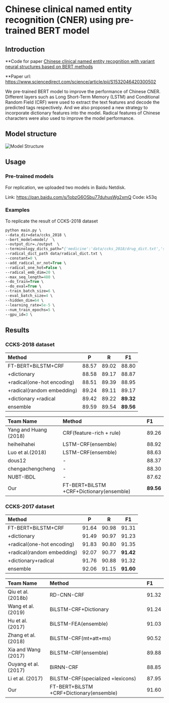 # Chinese clinical named entity recognition (CNER) using pre-trained BERT model


## Introduction
**Code for paper [Chinese clinical named entity recognition with variant neural structures based on BERT methods](https://www.sciencedirect.com/science/article/pii/S1532046420300502)

**Paper url: https://www.sciencedirect.com/science/article/pii/S1532046420300502

We pre-trained BERT model to improve the performance of Chinese CNER. Different layers such as Long Short-Term Memory (LSTM) and Conditional Random Field (CRF) were used to extract the text features and decode the predicted tags respectively. And we also proposed a new strategy to incorporate dictionary features into the model. Radical features of Chinese characters were also used to improve the model performance.


## Model structure

![Model Structure](figures/net.svg)


## Usage

### Pre-trained models
For replication, we uploaded two models in Baidu Netdisk.

Link: https://pan.baidu.com/s/1obzG6OSbu77duhusWg2xmQ
Code: k53q


### Examples
To replicate the result of CCKS-2018 dataset
```p
python main.py \
--data_dir=data/ccks_2018 \
--bert_model=model/  \
--output_dir=./output  \
--terminology_dicts_path="{'medicine':'data/ccks_2018/drug_dict.txt','surgery':'data/ccks_2018/surgery_dict.txt'}" \
--radical_dict_path data/radical_dict.txt \
--constant=0 \
--add_radical_or_not=True \
--radical_one_hot=False \
--radical_emb_dim=20 \
--max_seq_length=480 \
--do_train=True \
--do_eval=True \
--train_batch_size=6 \
--eval_batch_size=4 \
--hidden_dim=64 \
--learning_rate=5e-5 \
--num_train_epochs=5 \
--gpu_id=3 \
```


## Results

### CCKS-2018 dataset
| Method                     |   P   |   R   |   F1  |
| :--------------------------|:-----:|:-----:|:-----:|
| FT-BERT+BiLSTM+CRF         | 88.57 | 89.02 | 88.80 |
| +dictionary                | 88.58 | 89.17 | 88.87 |
| +radical(one-hot encoding) | 88.51 | 89.39 | 88.95 |
| +radical(random embedding) | 89.24 | 89.11 | 89.17 |
| +dictionary +radical       | 89.42 | 89.22 | **89.32** |
| ensemble                   | 89.59 | 89.54 | **89.56** |


| Team Name             | Method                                    | F1     |
|:----------------------|:------------------------------------------|:-------|
| Yang and Huang (2018) | CRF(feature-rich + rule)                  | 89.26  |
| heiheihahei           | LSTM-CRF(ensemble)                        | 88.92  |
| Luo et al.(2018)      | LSTM-CRF(ensemble)                        | 88.63  |
| dous12                | -                                         | 88.37  |
| chengachengcheng      | -                                         | 88.30  |
| NUBT-IBDL             | -                                         | 87.62  |
| Our                   | FT-BERT+BiLSTM  +CRF+Dictionary(ensemble) |  **89.56** |


### CCKS-2017 dataset 
| Method                     |   P   |   R   |   F1  |
|:---------------------------|:-----:|:-----:|:-----:|
| FT-BERT+BiLSTM+CRF         | 91.64 | 90.98 | 91.31 |
| +dictionary                | 91.49 | 90.97 | 91.23 |
| +radical(one-hot encoding) | 91.83 | 90.80 | 91.35 |
| +radical(random embedding) | 92.07 | 90.77 | **91.42** |
| +dictionary+radical        | 91.76 | 90.88 | 91.32 |
| ensemble                   | 92.06 | 91.15 | **91.60** |


| Team Name            | Method                                    | F1     |
|:---------------------|:------------------------------------------|:-------|
| Qiu et al. (2018b)   | RD-CNN-CRF                                | 91.32  |
| Wang et al. (2019)   | BiLSTM-CRF+Dictionary                     | 91.24  |
| Hu et al. (2017)     | BiLSTM-FEA(ensemble)                      | 91.03  |
| Zhang et al. (2018)  | BiLSTM-CRF(mt+att+ms)                     | 90.52  |
| Xia and Wang (2017)  | BiLSTM-CRF(ensemble)                      | 89.88  |
| Ouyang et al. (2017) | BiRNN-CRF                                 | 88.85  |
| Li et al. (2017)     | BiLSTM-CRF(specialized  +lexicons)        | 87.95  |
| Our                  | FT-BERT+BiLSTM  +CRF+Dictionary(ensemble) |  91.60 |


